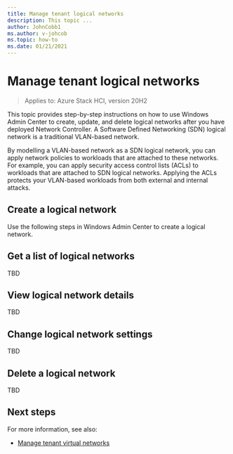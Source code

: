 ```yaml
---
title: Manage tenant logical networks
description: This topic ...
author: JohnCobb1
ms.author: v-johcob
ms.topic: how-to
ms.date: 01/21/2021
---
```


# Manage tenant logical networks

>Applies to: Azure Stack HCI, version 20H2

This topic provides step-by-step instructions on how to use Windows Admin Center to create, update, and delete logical networks after you have deployed Network Controller. A Software Defined Networking (SDN) logical network is a traditional VLAN-based network.

By modelling a VLAN-based network as a SDN logical network, you can apply network policies to workloads that are attached to these networks. For example, you can apply security access control lists (ACLs) to workloads that are attached to SDN logical networks. Applying the ACLs protects your VLAN-based workloads from both external and internal attacks.

## Create a logical network
Use the following steps in Windows Admin Center to create a logical network.

<!---Example figure format--->
<!---:::image type="content" source="./media/network-controller/topology-option-1.png" alt-text="Option 1 to create a physical network for the Network Controller." lightbox="./media/network-controller/topology-option-1.png":::--->


## Get a list of logical networks
TBD


## View logical network details
TBD


## Change logical network settings
TBD

## Delete a logical network
TBD


## Next steps
For more information, see also:
- [Manage tenant virtual networks]()
